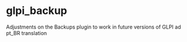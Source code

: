 glpi_backup
===========

Adjustments on the Backups plugin to work in future versions of GLPI ad pt_BR translation

